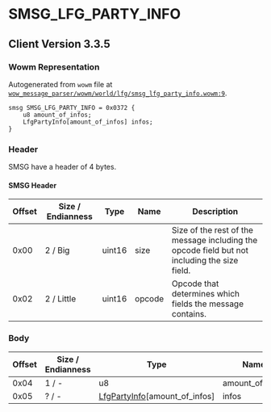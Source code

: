 # SMSG_LFG_PARTY_INFO

## Client Version 3.3.5

### Wowm Representation

Autogenerated from `wowm` file at [`wow_message_parser/wowm/world/lfg/smsg_lfg_party_info.wowm:9`](https://github.com/gtker/wow_messages/tree/main/wow_message_parser/wowm/world/lfg/smsg_lfg_party_info.wowm#L9).
```rust,ignore
smsg SMSG_LFG_PARTY_INFO = 0x0372 {
    u8 amount_of_infos;
    LfgPartyInfo[amount_of_infos] infos;
}
```
### Header

SMSG have a header of 4 bytes.

#### SMSG Header

| Offset | Size / Endianness | Type   | Name   | Description |
| ------ | ----------------- | ------ | ------ | ----------- |
| 0x00   | 2 / Big           | uint16 | size   | Size of the rest of the message including the opcode field but not including the size field.|
| 0x02   | 2 / Little        | uint16 | opcode | Opcode that determines which fields the message contains.|

### Body

| Offset | Size / Endianness | Type | Name | Description | Comment |
| ------ | ----------------- | ---- | ---- | ----------- | ------- |
| 0x04 | 1 / - | u8 | amount_of_infos |  |  |
| 0x05 | ? / - | [LfgPartyInfo](lfgpartyinfo.md)[amount_of_infos] | infos |  |  |

